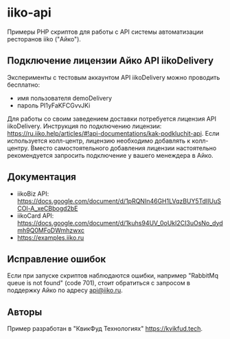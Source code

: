 # iiko-api
Примеры PHP скриптов для работы с API системы автоматизации ресторанов iiko ("Айко").

## Подключение лицензии Айко API iikoDelivery

Эксперименты с тестовым аккаунтом API iikoDelivery можно проводить бесплатно:

- имя пользователя demoDelivery
- пароль PI1yFaKFCGvvJKi

Для работы со своим заведением доставки потребуется лицензия API iikoDelivery. Инструкция по подключению лицензии: https://ru.iiko.help/articles/#!api-documentations/kak-podkluchit-api.
Если используется колл-центр, лицензию необходимо добавлять к колл-центру.
Вместо самостоятельного добавления лицензии настоятельно рекомендуется запросить подключение у вашего менеждера в Айко.

## Документация

* iikoBiz API: https://docs.google.com/document/d/1pRQNIn46GH1LVqzBUY5TdIIUuSCOl-A_xeCBbogd2bE
* iikoCard API: https://docs.google.com/document/d/1kuhs94UV_0oUkI2CI3uOsNo_dydmh9Q0MFoDWmhzwxc
* https://examples.iiko.ru

## Исправление ошибок

Если при запуске скриптов наблюдаются ошибки, например "RabbitMq queue is not found" (code 701), стоит обратиться с запросом в поддержку Айко по адресу api@iiko.ru.

## Авторы

Пример разработан в "КвикФуд Технологиях" https://kvikfud.tech.